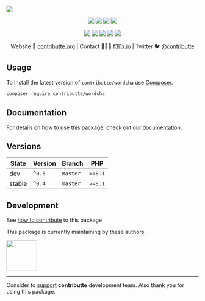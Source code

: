 ![](https://heatbadger.now.sh/github/readme/contributte/wordcha/)

<p align=center>
  <a href="https://github.com/contributte/wordcha/actions"><img src="https://badgen.net/github/checks/contributte/wordcha/master"></a>
  <a href="https://coveralls.io/r/contributte/wordcha"><img src="https://badgen.net/coveralls/c/github/contributte/wordcha"></a>
  <a href="https://packagist.org/packages/contributte/wordcha"><img src="https://badgen.net/packagist/dm/contributte/wordcha"></a>
  <a href="https://packagist.org/packages/contributte/wordcha"><img src="https://badgen.net/packagist/v/contributte/wordcha"></a>
</p>
<p align=center>
  <a href="https://packagist.org/packages/contributte/wordcha"><img src="https://badgen.net/packagist/php/contributte/wordcha"></a>
  <a href="https://github.com/contributte/wordcha"><img src="https://badgen.net/github/license/contributte/wordcha"></a>
  <a href="https://bit.ly/ctteg"><img src="https://badgen.net/badge/support/gitter/cyan"></a>
  <a href="https://bit.ly/cttfo"><img src="https://badgen.net/badge/support/forum/yellow"></a>
  <a href="https://contributte.org/partners.html"><img src="https://badgen.net/badge/sponsor/donations/F96854"></a>
</p>

<p align=center>
Website 🚀 <a href="https://contributte.org">contributte.org</a> | Contact 👨🏻‍💻 <a href="https://f3l1x.io">f3l1x.io</a> | Twitter 🐦 <a href="https://twitter.com/contributte">@contributte</a>
</p>

## Usage

To install the latest version of `contributte/wordcha` use [Composer](https://bit.ly/xcomposer).

```bash
composer require contributte/wordcha
```

## Documentation

For details on how to use this package, check out our [documentation](.docs).

## Versions

| State       | Version | Branch   | PHP     |
|-------------|---------|----------|---------|
| dev         | `^0.5`  | `master` | `>=8.1` |
| stable      | `^0.4`  | `master` | `>=8.1` |

## Development

See [how to contribute](https://bit.ly/contributtecontrib) to this package.

This package is currently maintaining by these authors.

<a href="https://bit.ly/f3l1x">
  <img width="80" height="80" src="https://avatars2.githubusercontent.com/u/538058?v=3&s=80">
</a>

-----

Consider to [support](https://bit.ly/contributtepartner) **contributte** development team.
Also thank you for using this package.

